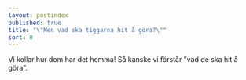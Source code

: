 ```yaml
---
layout: postindex
published: true
title: "\"Men vad ska tiggarna hit å göra?\""
sort: 0
---
```




Vi kollar hur dom har det hemma! Så kanske vi förstår ”vad de ska hit å göra”.
